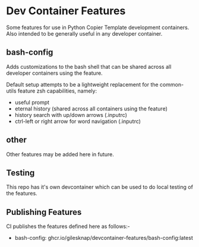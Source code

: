 # Dev Container Features

Some features for use in Python Copier Template development containers. Also intended to be generally useful in any developer container.

## bash-config

Adds customizations to the bash shell that can be shared across all developer containers using the feature.

Default setup attempts to be a lightweight replacement for the common-utils feature zsh capabilities, namely:

- useful prompt
- eternal history (shared across all containers using the feature)
- history search with up/down arrows (.inputrc)
- ctrl-left or right arrow for word navigation (.inputrc)

## other

Other features may be added here in future.

## Testing

This repo has it's own devcontainer which can be used to do local testing of the features.

## Publishing Features

CI publishes the features defined here as follows:-

- bash-config: ghcr.io/gilesknap/devcontainer-features/bash-config:latest
